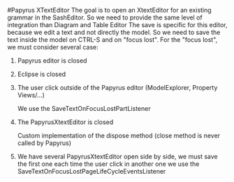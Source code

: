 #Papyrus XTextEditor
The goal is to open an XtextEditor for an existing grammar in the SashEditor. So we need to provide the same level of integration than Diagram and Table Editor
The save is specific for this editor, because we edit a text and not directly the model. So we need to save the text inside the model on CTRL-S and on "focus lost".
For the "focus lost", we must consider several case:
1. Papyrus editor is closed
2. Eclipse is closed
3. The user click outside of the Papyrus editor (ModelExplorer, Property Views/...) 

   We use the SaveTextOnFocusLostPartListener
4. The PapyrusXtextEditor is closed

   Custom implementation of the dispose method (close method is never called by Papyrus)
5. We have several PapyrusXtextEditor open side by side, we must save the first one each time the user click in another one
   we use the SaveTextOnFocusLostPageLifeCycleEventsListener